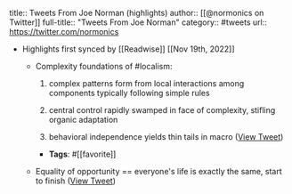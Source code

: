 title:: Tweets From Joe Norman (highlights)
author:: [[@normonics on Twitter]]
full-title:: "Tweets From Joe Norman"
category:: #tweets
url:: https://twitter.com/normonics

- Highlights first synced by [[Readwise]] [[Nov 19th, 2022]]
	- Complexity foundations of #localism:
	  
	  1) complex patterns form from local interactions among components typically following simple rules
	  
	  2) central control rapidly swamped in face of complexity, stifling organic adaptation
	  
	  3) behavioral independence yields thin tails in macro ([View Tweet](https://twitter.com/search?q=Complexity%20foundations%20of%20%23localism%3A%20%201%29%20complex%20patterns%20form%20from%20local%20interactions%20among%20components%20typically%20following%20simple%20rules%20%202%29%20central%20control%20rapidly%20swamped%20in%20face%20of%20complexity%2C%20stifling%20organic%20adaptation%20%203%29%20behavioral%20i%20%28from%3A%40normonics%29))
		- **Tags**: #[[favorite]]
	- Equality of opportunity == everyone's life is exactly the same, start to finish ([View Tweet](https://twitter.com/normonics/status/1406568535434928130))